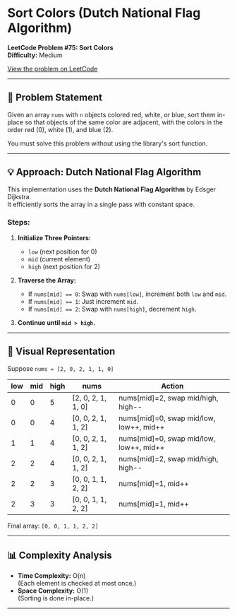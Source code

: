 # Sort Colors (Dutch National Flag Algorithm)

**LeetCode Problem #75: Sort Colors**  
**Difficulty:** Medium

[View the problem on LeetCode](https://leetcode.com/problems/sort-colors/)

---

## 📝 Problem Statement

Given an array `nums` with `n` objects colored red, white, or blue, sort them in-place so that objects of the same color are adjacent, with the colors in the order red (0), white (1), and blue (2).

You must solve this problem without using the library's sort function.

---

## 💡 Approach: Dutch National Flag Algorithm

This implementation uses the **Dutch National Flag Algorithm** by Edsger Dijkstra.  
It efficiently sorts the array in a single pass with constant space.

### Steps:

1. **Initialize Three Pointers:**
   - `low` (next position for 0)
   - `mid` (current element)
   - `high` (next position for 2)

2. **Traverse the Array:**
   - If `nums[mid] == 0`: Swap with `nums[low]`, increment both `low` and `mid`.
   - If `nums[mid] == 1`: Just increment `mid`.
   - If `nums[mid] == 2`: Swap with `nums[high]`, decrement `high`.

3. **Continue until `mid > high`.**

---

## 🔎 Visual Representation

Suppose `nums = [2, 0, 2, 1, 1, 0]`

| low | mid | high | nums                        | Action                                  |
|-----|-----|------|-----------------------------|-----------------------------------------|
| 0   | 0   | 5    | [2, 0, 2, 1, 1, 0]          | nums[mid]=2, swap mid/high, high--      |
| 0   | 0   | 4    | [0, 0, 2, 1, 1, 2]          | nums[mid]=0, swap mid/low, low++, mid++ |
| 1   | 1   | 4    | [0, 0, 2, 1, 1, 2]          | nums[mid]=0, swap mid/low, low++, mid++ |
| 2   | 2   | 4    | [0, 0, 2, 1, 1, 2]          | nums[mid]=2, swap mid/high, high--      |
| 2   | 2   | 3    | [0, 0, 1, 1, 2, 2]          | nums[mid]=1, mid++                      |
| 2   | 3   | 3    | [0, 0, 1, 1, 2, 2]          | nums[mid]=1, mid++                      |

Final array: `[0, 0, 1, 1, 2, 2]`

---

## 📊 Complexity Analysis

- **Time Complexity:** O(n)  
  (Each element is checked at most once.)
- **Space Complexity:** O(1)  
  (Sorting is done in-place.)

---
